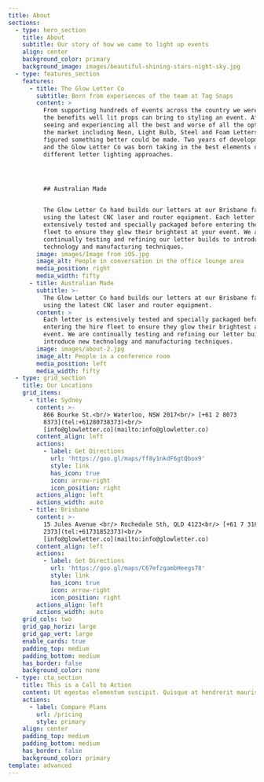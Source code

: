 ```yaml
---
title: About
sections:
  - type: hero_section
    title: About
    subtitle: Our story of how we came to light up events
    align: center
    background_color: primary
    background_image: images/beautiful-shining-stars-night-sky.jpg
  - type: features_section
    features:
      - title: The Glow Letter Co
        subtitle: Born from experiences of the team at Tag Snaps
        content: >
          From supporting hundreds of events across the country we were aware of
          the benefits well lit props can bring to styling an event. After
          seeing and experiencing all the best and worse of all the options in
          the market including Neon, Light Bulb, Steel and Foam Letters we
          figured something better could be made. Two years of development later
          and the Glow Letter Co was born taking in the best elements of the
          different letter lighting approaches.




          ## Australian Made


          The Glow Letter Co hand builds our letters at our Brisbane factory
          using the latest CNC laser and router equipment. Each letter is
          extensively tested and specially packaged before entering the hire
          fleet to ensure they glow their brightest at your event. We are
          continually testing and refining our letter builds to introduce new
          technology and manufacturing techniques.
        image: images/Image from iOS.jpg
        image_alt: People in conversation in the office lounge area
        media_position: right
        media_width: fifty
      - title: Australian Made
        subtitle: >-
          The Glow Letter Co hand builds our letters at our Brisbane factory
          using the latest CNC laser and router equipment.
        content: >
          Each letter is extensively tested and specially packaged before
          entering the hire fleet to ensure they glow their brightest at your
          event. We are continually testing and refining our letter builds to
          introduce new technology and manufacturing techniques.
        image: images/about-2.jpg
        image_alt: People in a conference room
        media_position: left
        media_width: fifty
  - type: grid_section
    title: Our Locations
    grid_items:
      - title: Sydney
        content: >-
          866 Bourke St.<br/> Waterloo, NSW 2017<br/> [+61 2 8073
          8373](tel:+61280738373)<br/>
          [info@glowletter.co](mailto:info@glowletter.co)
        content_align: left
        actions:
          - label: Get Directions
            url: 'https://goo.gl/maps/ff8y1nkdF6gtQbox9'
            style: link
            has_icon: true
            icon: arrow-right
            icon_position: right
        actions_align: left
        actions_width: auto
      - title: Brisbane
        content: >-
          15 Jules Avenue <br/> Rochedale Sth, QLD 4123<br/> [+61 7 3185
          2373](tel:+61731852373)<br/>
          [info@glowletter.co](mailto:info@glowletter.co)
        content_align: left
        actions:
          - label: Get Directions
            url: 'https://goo.gl/maps/C67efzgambHeegs78'
            style: link
            has_icon: true
            icon: arrow-right
            icon_position: right
        actions_align: left
        actions_width: auto
    grid_cols: two
    grid_gap_horiz: large
    grid_gap_vert: large
    enable_cards: true
    padding_top: medium
    padding_bottom: medium
    has_border: false
    background_color: none
  - type: cta_section
    title: This is a Call to Action
    content: Ut egestas elementum suscipit. Quisque at hendrerit mauris.
    actions:
      - label: Compare Plans
        url: /pricing
        style: primary
    align: center
    padding_top: medium
    padding_bottom: medium
    has_border: false
    background_color: primary
template: advanced
---
```

